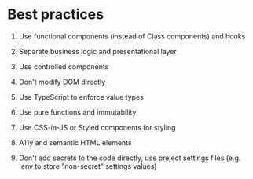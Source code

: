 # Best practices

1. Use functional components (instead of Class components) and hooks

2. Separate business logic and presentational layer

3. Use controlled components

4. Don't modify DOM directly

5. Use TypeScript to enforce value types

6. Use pure functions and immutability

7. Use CSS-in-JS or Styled components for styling

8. A11y and semantic HTML elements

9. Don't add secrets to the code directly, use preject settings files (e.g. .env to store "non-secret" settings values)

